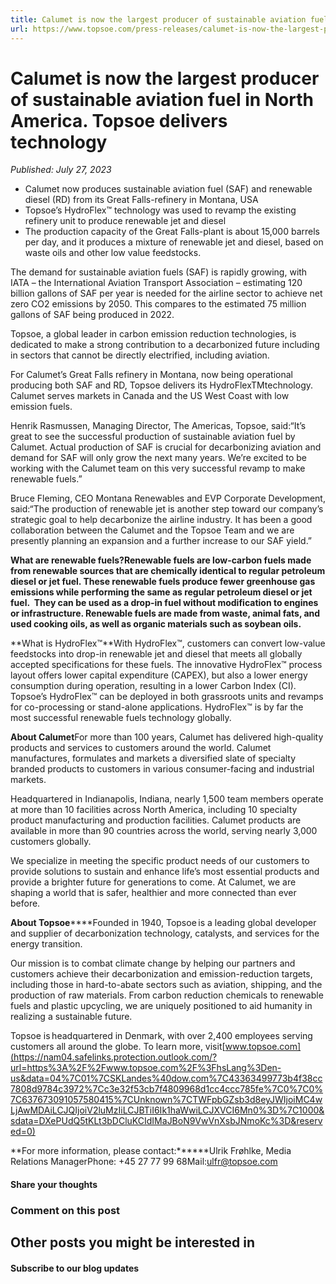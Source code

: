 ```yaml
---
title: Calumet is now the largest producer of sustainable aviation fuel in North America. Topsoe delivers technology
url: https://www.topsoe.com/press-releases/calumet-is-now-the-largest-producer-of-sustainable-aviation-fuel-in-north-america.-topsoe-delivers-technology#main-content
---
```


# Calumet is now the largest producer of sustainable aviation fuel in North America. Topsoe delivers technology

*Published: July 27, 2023*

- Calumet now produces sustainable aviation fuel (SAF) and renewable diesel (RD) from its Great Falls-refinery in Montana, USA
- Topsoe’s HydroFlex™ technology was used to revamp the existing refinery unit to produce renewable jet and diesel
- The production capacity of the Great Falls-plant is about 15,000 barrels per day, and it produces a mixture of renewable jet and diesel, based on waste oils and other low value feedstocks.

The demand for sustainable aviation fuels (SAF) is rapidly growing, with IATA – the International Aviation Transport Association – estimating 120 billion gallons of SAF per year is needed for the airline sector to achieve net zero CO2 emissions by 2050. This compares to the estimated 75 million gallons of SAF being produced in 2022.

Topsoe, a global leader in carbon emission reduction technologies, is dedicated to make a strong contribution to a decarbonized future including in sectors that cannot be directly electrified, including aviation.

For Calumet’s Great Falls refinery in Montana, now being operational producing both SAF and RD, Topsoe delivers its HydroFlexTMtechnology. Calumet serves markets in Canada and the US West Coast with low emission fuels.

Henrik Rasmussen, Managing Director, The Americas, Topsoe, said:“It’s great to see the successful production of sustainable aviation fuel by Calumet. Actual production of SAF is crucial for decarbonizing aviation and demand for SAF will only grow the next many years. We’re excited to be working with the Calumet team on this very successful revamp to make renewable fuels.”

Bruce Fleming, CEO Montana Renewables and EVP Corporate Development, said:“The production of renewable jet is another step toward our company’s strategic goal to help decarbonize the airline industry. It has been a good collaboration between the Calumet and the Topsoe Team and we are presently planning an expansion and a further increase to our SAF yield.”

**What are renewable fuels?**Renewable fuels are low-carbon fuels made from renewable sources that are chemically identical to regular petroleum diesel or jet fuel. These renewable fuels produce fewer greenhouse gas emissions while performing the same as regular petroleum diesel or jet fuel.  They can be used as a drop-in fuel without modification to engines or infrastructure. Renewable fuels are made from waste, animal fats, and used cooking oils, as well as organic materials such as soybean oils.****

**What is HydroFlex™**With HydroFlex™, customers can convert low-value feedstocks into drop-in renewable jet and diesel that meets all globally accepted specifications for these fuels. The innovative HydroFlex™ process layout offers lower capital expenditure (CAPEX), but also a lower energy consumption during operation, resulting in a lower Carbon Index (CI). Topsoe’s HydroFlex™ can be deployed in both grassroots units and revamps for co-processing or stand-alone applications. HydroFlex™ is by far the most successful renewable fuels technology globally.

******About Calumet******For more than 100 years, Calumet has delivered high-quality products and services to customers around the world. Calumet manufactures, formulates and markets a diversified slate of specialty branded products to customers in various consumer-facing and industrial markets.

Headquartered in Indianapolis, Indiana, nearly 1,500 team members operate at more than 10 facilities across North America, including 10 specialty product manufacturing and production facilities. Calumet products are available in more than 90 countries across the world, serving nearly 3,000 customers globally.

We specialize in meeting the specific product needs of our customers to provide solutions to sustain and enhance life’s most essential products and provide a brighter future for generations to come. At Calumet, we are shaping a world that is safer, healthier and more connected than ever before.

**About Topsoe******Founded in 1940, Topsoe is a leading global developer and supplier of decarbonization technology, catalysts, and services for the energy transition.

Our mission is to combat climate change by helping our partners and customers achieve their decarbonization and emission-reduction targets, including those in hard-to-abate sectors such as aviation, shipping, and the production of raw materials. From carbon reduction chemicals to renewable fuels and plastic upcycling, we are uniquely positioned to aid humanity in realizing a sustainable future.

Topsoe is headquartered in Denmark, with over 2,400 employees serving customers all around the globe. To learn more, visit[www.topsoe.com](https://nam04.safelinks.protection.outlook.com/?url=https%3A%2F%2Fwww.topsoe.com%2F%3FhsLang%3Den-us&data=04%7C01%7CSKLandes%40dow.com%7C43363499773b4f38cc7808d9784c3972%7Cc3e32f53cb7f4809968d1cc4ccc785fe%7C0%7C0%7C637673091057580415%7CUnknown%7CTWFpbGZsb3d8eyJWIjoiMC4wLjAwMDAiLCJQIjoiV2luMzIiLCJBTiI6Ik1haWwiLCJXVCI6Mn0%3D%7C1000&sdata=DXePUdQ5tKLt3bDCluKCIdIMaJBoN9VwVnXsbJNmoKc%3D&reserved=0)

**For more information, please contact:******Ulrik Frøhlke, Media Relations ManagerPhone: +45 27 77 99 68Mail:[ulfr@topsoe.com](mailto:ulfr@topsoe.com)

#### Share your thoughts

### Comment on this post

## Other posts you might be interested in

#### Subscribe to our blog updates